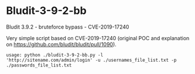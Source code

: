 # Bludit-3-9-2-bb
Bludit 3.9.2 - bruteforce bypass - CVE-2019-17240

Very simple script based on CVE-2019-17240 (original POC and explanation on https://github.com/bludit/bludit/pull/1090).

`usage: python ./bludit-3-9-2-bb.py -l 'http://sitename.com/admin/login' -u ./usernames_file_list.txt -p ./passwords_file_list.txt`


